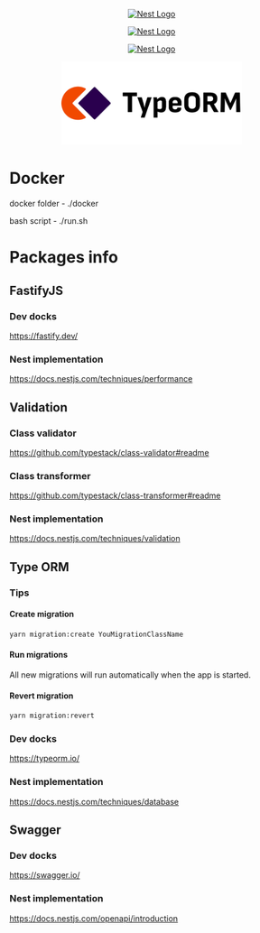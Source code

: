 <p align="center">
  <a href="http://nestjs.com/" target="blank">
    <img src="https://nestjs.com/img/logo_text.svg" width="320" alt="Nest Logo" />
  </a>
</p>
<p align="center">
  <a href="https://fastify.dev/" target="blank">
    <img src="https://fastify.dev/img/logos/fastify-white.svg" width="320" alt="Nest Logo" />
  </a>
</p>
<p align="center">
  <a href="https://www.docker.com/" target="blank">
    <img src="https://www.docker.com/wp-content/uploads/2022/03/horizontal-logo-monochromatic-white.png" width="320" alt="Nest Logo" />
  </a>
</p>
<p align="center">
  <a href="https://typeorm.io/" target="blank">
    <img src="https://github.com/typeorm/typeorm/raw/master/resources/logo_big.png" width="320" alt="Nest Logo" />
  </a>
</p>

# Docker

docker folder - ./docker

bash script - ./run.sh

# Packages info

## FastifyJS

### Dev docks

<https://fastify.dev/>

### Nest implementation

<https://docs.nestjs.com/techniques/performance>

## Validation

### Class validator

<https://github.com/typestack/class-validator#readme>

### Class transformer

<https://github.com/typestack/class-transformer#readme>

### Nest implementation

<https://docs.nestjs.com/techniques/validation>

## Type ORM

### Tips

#### Create migration

```bash
yarn migration:create YouMigrationClassName
```

#### Run migrations

All new migrations will run automatically when the app is started.

#### Revert migration

```bash
yarn migration:revert
```

### Dev docks

<https://typeorm.io/>

### Nest implementation

<https://docs.nestjs.com/techniques/database>

## Swagger

### Dev docks

<https://swagger.io/>

### Nest implementation

<https://docs.nestjs.com/openapi/introduction>
